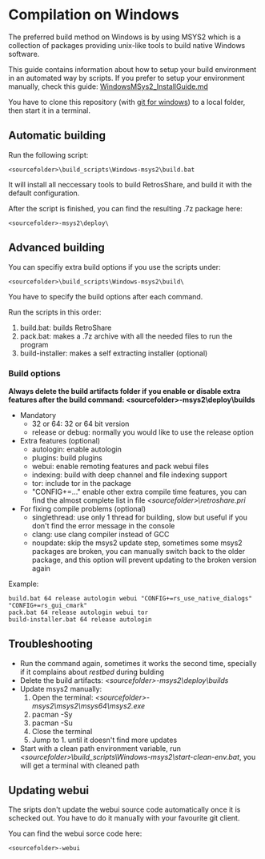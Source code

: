 # Compilation on Windows

The preferred build method on Windows is by using MSYS2 which is a collection
of packages providing unix-like tools to build native Windows software.

This guide contains information about how to setup your build environment in an automated way by scripts.
If you prefer to setup your environment manually, check this guide: 
[WindowsMSys2_InstallGuide.md](WindowsMSys2_InstallGuide.md)

You have to clone this repository (with [git for windows](https://gitforwindows.org/)) to a local folder, then start it in a terminal.


## Automatic building

Run the following script:

    <sourcefolder>\build_scripts\Windows-msys2\build.bat

It will install all neccessary tools to build RetrosShare, and build it with the default configuration.

After the script is finished, you can find the resulting .7z package here:

    <sourcefolder>-msys2\deploy\

## Advanced building

You can specifiy extra build options if you use the scripts under:

    <sourcefolder>\build_scripts\Windows-msys2\build\

You have to specify the build options after each command.

Run the scripts in this order:
1. build.bat: builds RetroShare
2. pack.bat: makes a .7z archive with all the needed files to run the program
3. build-installer: makes a self extracting installer (optional)

### Build options

**Always delete the build artifacts folder if you enable or disable extra features after the build command: &lt;sourcefolder&gt;-msys2\deploy\builds**

* Mandatory
  * 32 or 64: 32 or 64 bit version
  * release or debug:   normally you would like to use the release option
* Extra features (optional)
  * autologin:          enable autologin
  * plugins:            build plugins
  * webui:              enable remoting features and pack webui files
  * indexing:           build with deep channel and file indexing support
  * tor:                include tor in the package
  * "CONFIG+=..."       enable other extra compile time features, you can find the almost complete list in file *&lt;sourcefolder&gt;\retroshare.pri*
* For fixing compile problems (optional)
  * singlethread:       use only 1 thread for building, slow but useful if you don't find the error message in the console
  * clang:              use clang compiler instead of GCC
  * noupdate:           skip the msys2 update step, sometimes some msys2 packages are broken, you can manually switch back to the older package, and this option will prevent updating to the broken version again

Example:

```batch
build.bat 64 release autologin webui "CONFIG+=rs_use_native_dialogs" "CONFIG+=rs_gui_cmark"
pack.bat 64 release autologin webui tor
build-installer.bat 64 release autologin
```

## Troubleshooting
* Run the command again, sometimes it works the second time, specially if it complains about *restbed* during bulding
* Delete the build artifacts: *&lt;sourcefolder&gt;-msys2\deploy\builds*
* Update msys2 manually:
  1. Open the terminal: *&lt;sourcefolder&gt;-msys2\msys2\msys64\msys2.exe*
  2. pacman -Sy
  3. pacman -Su
  4. Close the terminal
  5. Jump to 1. until it doesn't find more updates
* Start with a clean path environment variable, run *&lt;sourcefolder&gt;\build_scripts\Windows-msys2\start-clean-env.bat*, you will get a terminal with cleaned path

## Updating webui

The sripts don't update the webui source code automatically once it is schecked out.
You have to do it manually with your favourite git client.

You can find the webui sorce code here:

    <sourcefolder>-webui
